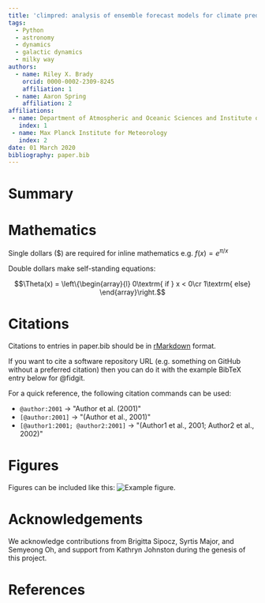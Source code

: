 ```yaml
---
title: 'climpred: analysis of ensemble forecast models for climate prediction'
tags:
  - Python
  - astronomy
  - dynamics
  - galactic dynamics
  - milky way
authors:
  - name: Riley X. Brady
    orcid: 0000-0002-2309-8245
    affiliation: 1
  - name: Aaron Spring
    affiliation: 2
affiliations:
 - name: Department of Atmospheric and Oceanic Sciences and Institute of Arctic and Alpine Research, University of Colorado Boulder, CO, USA
   index: 1
 - name: Max Planck Institute for Meteorology
   index: 2
date: 01 March 2020
bibliography: paper.bib
---
```


# Summary

[comment]: <> ()



# Mathematics

Single dollars ($) are required for inline mathematics e.g. $f(x) = e^{\pi/x}$

Double dollars make self-standing equations:

$$\Theta(x) = \left\{\begin{array}{l}
0\textrm{ if } x < 0\cr
1\textrm{ else}
\end{array}\right.$$


# Citations

Citations to entries in paper.bib should be in
[rMarkdown](http://rmarkdown.rstudio.com/authoring_bibliographies_and_citations.html)
format.

If you want to cite a software repository URL (e.g. something on GitHub without a preferred
citation) then you can do it with the example BibTeX entry below for @fidgit.

For a quick reference, the following citation commands can be used:
- `@author:2001`  ->  "Author et al. (2001)"
- `[@author:2001]` -> "(Author et al., 2001)"
- `[@author1:2001; @author2:2001]` -> "(Author1 et al., 2001; Author2 et al., 2002)"

# Figures

Figures can be included like this: ![Example figure.](figure.png)

# Acknowledgements

We acknowledge contributions from Brigitta Sipocz, Syrtis Major, and Semyeong
Oh, and support from Kathryn Johnston during the genesis of this project.

# References
<!--stackedit_data:
eyJoaXN0b3J5IjpbLTg4NTQ4MTk0M119
-->